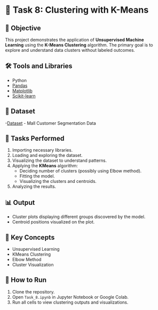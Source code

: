 # 🧠 Task 8: Clustering with K-Means

## 🎯 Objective
This project demonstrates the application of **Unsupervised Machine Learning** using the **K-Means Clustering** algorithm. The primary goal is to explore and understand data clusters without labeled outcomes.

## 🛠️ Tools and Libraries
- Python
- [Pandas](https://pandas.pydata.org/)
- [Matplotlib](https://matplotlib.org/)
- [Scikit-learn](https://scikit-learn.org/stable/)

## 📁 Dataset
-[Dataset](https://www.kaggle.com/datasets/vjchoudhary7/customer-segmentation-tutorial-in-python) - Mall Customer Segmentation Data
## 🧪 Tasks Performed
1. Importing necessary libraries.
2. Loading and exploring the dataset.
3. Visualizing the dataset to understand patterns.
4. Applying the **KMeans** algorithm:
   - Deciding number of clusters (possibly using Elbow method).
   - Fitting the model.
   - Visualizing the clusters and centroids.
5. Analyzing the results.

## 📊 Output
- Cluster plots displaying different groups discovered by the model.
- Centroid positions visualized on the plot.

## 📌 Key Concepts
- Unsupervised Learning
- KMeans Clustering
- Elbow Method
- Cluster Visualization

## 🚀 How to Run
1. Clone the repository.
2. Open `Task_8.ipynb` in Jupyter Notebook or Google Colab.
3. Run all cells to view clustering outputs and visualizations.

